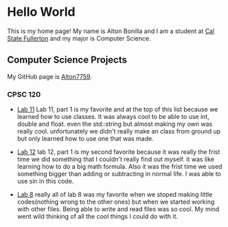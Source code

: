 # Hello World
This is my home page! My name is Alton Bonilla and I am a student at [Cal State Fullerton](http://www.fullerton.edu/) and my major is Computer Science.

## Computer Science Projects
My GitHub page is [Alton7759](http://github.com/Alton7759).

### CPSC 120

* [Lab 11](https://github.com/cpsc-pilot-fall-2022/cpsc-120-lab-11-aaron-and-wilfredo)
Lab 11, part 1 is my favorite and at the top of this list because we learned how to use classes. It was always cool to be able to use int, double and float. even the std::string but almost making my own was really cool. unfortunately we didn't really make an class from ground up but only learned how to use one that was made.

* [Lab 12](https://github.com/cpsc-pilot-fall-2022/cpsc-120-lab-12-alton)
lab 12, part 1 is my second favorite because it was really the frist time we did something that I couldn't really find out myself. it was like learning how to do a big math formula. Also it was the frist time we used something bigger than adding or subtracting in normal life. I was able to use sin in this code.

* [Lab 8](https://github.com/cpsc-pilot-fall-2022/cpsc-120-lab-08-alton-and-jones-and-naranjo)
really all of lab 8 was my favorite when we stoped making little codes(nothing wrong to the other ones) but when we started working with other files. Being able to write and read files was so cool. My mind went wild thinking of all the cool things I could do with it.
